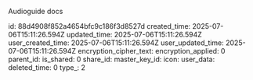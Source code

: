 Audioguide docs

id: 88d4908f852a4654bfc9c186f3d8527d
created_time: 2025-07-06T15:11:26.594Z
updated_time: 2025-07-06T15:11:26.594Z
user_created_time: 2025-07-06T15:11:26.594Z
user_updated_time: 2025-07-06T15:11:26.594Z
encryption_cipher_text: 
encryption_applied: 0
parent_id: 
is_shared: 0
share_id: 
master_key_id: 
icon: 
user_data: 
deleted_time: 0
type_: 2